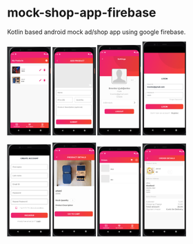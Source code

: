 # mock-shop-app-firebase
Kotlin based android mock ad/shop app using google firebase.

<p float="left">
  <img src="/Screenshot_5.png" width="20%" />
  <img src="/Screenshot_6.png" width="20%" /> 
  <img src="/Screenshot_7.png" width="20%" />
  <img src="/Screenshot_8.png" width="20%" />
</p>

<p float="left">
  <img src="/Screenshot_9.png" width="20%" /> 
  <img src="/Screenshot_10.png" width="20%" />
  <img src="/Screenshot_11.png" width="20%" />
  <img src="/Screenshot_12.png" width="20%" />
</p>
